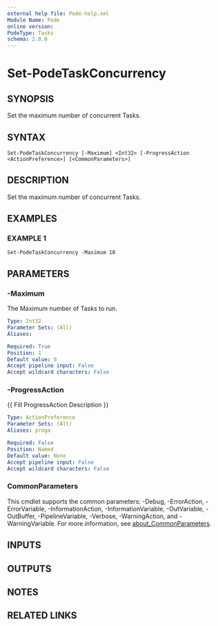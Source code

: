 ```yaml
---
external help file: Pode-help.xml
Module Name: Pode
online version:
PodeType: Tasks
schema: 2.0.0
---
```


# Set-PodeTaskConcurrency

## SYNOPSIS
Set the maximum number of concurrent Tasks.

## SYNTAX

```
Set-PodeTaskConcurrency [-Maximum] <Int32> [-ProgressAction <ActionPreference>] [<CommonParameters>]
```

## DESCRIPTION
Set the maximum number of concurrent Tasks.

## EXAMPLES

### EXAMPLE 1
```
Set-PodeTaskConcurrency -Maximum 10
```

## PARAMETERS

### -Maximum
The Maximum number of Tasks to run.

```yaml
Type: Int32
Parameter Sets: (All)
Aliases:

Required: True
Position: 1
Default value: 0
Accept pipeline input: False
Accept wildcard characters: False
```

### -ProgressAction
{{ Fill ProgressAction Description }}

```yaml
Type: ActionPreference
Parameter Sets: (All)
Aliases: proga

Required: False
Position: Named
Default value: None
Accept pipeline input: False
Accept wildcard characters: False
```

### CommonParameters
This cmdlet supports the common parameters: -Debug, -ErrorAction, -ErrorVariable, -InformationAction, -InformationVariable, -OutVariable, -OutBuffer, -PipelineVariable, -Verbose, -WarningAction, and -WarningVariable. For more information, see [about_CommonParameters](http://go.microsoft.com/fwlink/?LinkID=113216).

## INPUTS

## OUTPUTS

## NOTES

## RELATED LINKS
